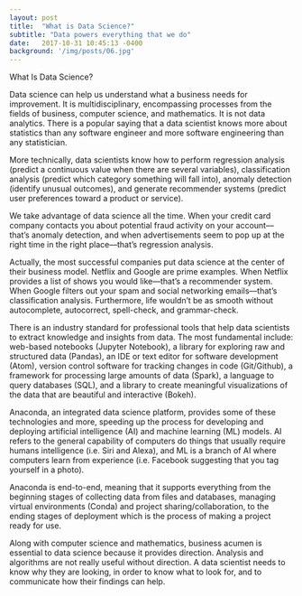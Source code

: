 ```yaml
---
layout: post
title:  "What is Data Science?"
subtitle: "Data powers everything that we do"
date:   2017-10-31 10:45:13 -0400
background: '/img/posts/06.jpg'
---
```


What Is Data Science?

Data science can help us understand what a business needs for improvement. It is multidisciplinary, encompassing processes from the fields of business, computer science, and mathematics. It is not data analytics. There is a popular saying that a data scientist knows more about statistics than any software engineer and more software engineering than any statistician. 

More technically, data scientists know how to perform regression analysis (predict a continuous value when there are several variables), classification analysis (predict which category something will fall into), anomaly detection (identify unusual outcomes), and generate recommender systems (predict user preferences toward a product or service).

We take advantage of data science all the time. When your credit card company contacts you about potential fraud activity on your account––that’s anomaly detection, and when advertisements seem to pop up at the right time in the right place––that’s regression analysis.

Actually, the most successful companies put data science at the center of their business model. Netflix and Google are prime examples. When Netflix provides a list of shows you would like––that’s a recommender system. When Google filters out your spam and social networking emails––that’s classification analysis. Furthermore, life wouldn’t be as smooth without autocomplete, autocorrect, spell-check, and grammar-check.

There is an industry standard for professional tools that help data scientists to extract knowledge and insights from data. The most fundamental include: web-based notebooks (Jupyter Notebook), a library for exploring raw and structured data (Pandas), an IDE or text editor for software development (Atom), version control software for tracking changes in code (Git/Github), a framework for processing large amounts of data (Spark), a language to query databases (SQL), and a library to create meaningful visualizations of the data that are beautiful and interactive (Bokeh).

Anaconda, an integrated data science platform, provides some of these technologies and more, speeding up the process for developing and deploying artificial intelligence (AI) and machine learning (ML) models. AI refers to the general capability of computers do things that usually require humans intelligence (i.e. Siri and Alexa), and ML is a branch of AI where computers learn from experience (i.e. Facebook suggesting that you tag yourself in a photo).

Anaconda is end-to-end, meaning that it supports everything from the beginning stages of collecting data from files and databases, managing virtual environments (Conda) and project sharing/collaboration, to the ending stages of deployment which is the process of making a project ready for use. 

Along with computer science and mathematics, business acumen is essential to data science because it provides direction. Analysis and algorithms are not really useful without direction. A data scientist needs to know why they are looking, in order to know what to look for, and to communicate how their findings can help.



<!--

<p>Never in all their history have men been able truly to conceive of the world as one: a single sphere, a globe, having the qualities of a globe, a round earth in which all the directions eventually meet, in which there is no center because every point, or none, is center — an equal earth which all men occupy as equals. The airman's earth, if free men make it, will be truly round: a globe in practice, not in theory.</p>

<p>Science cuts two ways, of course; its products can be used for both good and evil. But there's no turning back from science. The early warnings about technological dangers also come from science.</p>

<p>What was most significant about the lunar voyage was not that man set foot on the Moon but that they set eye on the earth.</p>

<p>A Chinese tale tells of some men sent to harm a young girl who, upon seeing her beauty, become her protectors rather than her violators. That's how I felt seeing the Earth for the first time. I could not help but love and cherish her.</p>

<p>For those who have seen the Earth from space, and for the hundreds and perhaps thousands more who will, the experience most certainly changes your perspective. The things that we share in our world are far more valuable than those which divide us.</p>

<h2 class="section-heading">The Final Frontier</h2>

<p>There can be no thought of finishing for ‘aiming for the stars.’ Both figuratively and literally, it is a task to occupy the generations. And no matter how much progress one makes, there is always the thrill of just beginning.</p>

<p>There can be no thought of finishing for ‘aiming for the stars.’ Both figuratively and literally, it is a task to occupy the generations. And no matter how much progress one makes, there is always the thrill of just beginning.</p>

<blockquote class="blockquote">The dreams of yesterday are the hopes of today and the reality of tomorrow. Science has not yet mastered prophecy. We predict too much for the next year and yet far too little for the next ten.</blockquote>

<p>Spaceflights cannot be stopped. This is not the work of any one man or even a group of men. It is a historical process which mankind is carrying out in accordance with the natural laws of human development.</p>

<h2 class="section-heading">Reaching for the Stars</h2>

<p>As we got further and further away, it [the Earth] diminished in size. Finally it shrank to the size of a marble, the most beautiful you can imagine. That beautiful, warm, living object looked so fragile, so delicate, that if you touched it with a finger it would crumble and fall apart. Seeing this has to change a man.</p>

<img class="img-fluid" src="https://source.unsplash.com/Mn9Fa_wQH-M/800x450" alt="Demo Image">
<span class="caption text-muted">To go places and do things that have never been done before – that’s what living is all about.</span>

<p>Space, the final frontier. These are the voyages of the Starship Enterprise. Its five-year mission: to explore strange new worlds, to seek out new life and new civilizations, to boldly go where no man has gone before.</p>

<p>As I stand out here in the wonders of the unknown at Hadley, I sort of realize there’s a fundamental truth to our nature, Man must explore, and this is exploration at its greatest.</p>

<p>Placeholder text by <a href="http://spaceipsum.com/">Space Ipsum</a>. Photographs by <a href="https://unsplash.com/">Unsplash</a>.</p>

-->
